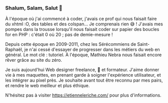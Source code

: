 ### Shalum, Salam, Salut 👋

À l'époque où j'ai commencé à coder, j'avais ce prof qui nous faisait faire du xhtml :O, des tables et des colspan... Je comprenais rien 😅 ! J'avais mes pompes dans la trousse lorsqu'il nous faisait coder sur papier des boucles for en PHP : c'était 0 où 20 ; pas de demie-mesure !

Depuis cette époque en 2009-2011, chez les Sérécommiens de Saint-Raphaël, je n'ai cessé d'essayer de progresser dans les métiers du web en général. Le mot clé : tutoriel. À l'époque, Mathieu Nebra nous faisait encore rêver grâce au site du zéro.

Je suis aujourd'hui Web designer freelance, 💪 et formateur. J'aime donner vie à mes maquettes, en prenant garde à soigner l'expérience utilisateur, et les intégrer au pixel près. Je souhaite avant tout être reconnu par mes pairs, et rendre le web meilleur et plus éthique.

N'hésitez pas à visiter https://etienneleriche.com/ pour plus d'informations.
